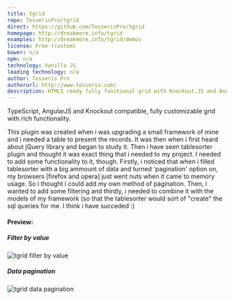 ```yaml
---
title: tgrid
repo: TesserisPro/tgrid
direct: https://github.com/TesserisPro/tgrid
homepage: http://dreakmore.info/tgrid
examples: http://dreakmore.info/tgrid/demos
license: Free (custom)
bower: n/a
npm: n/a
technology: Vanilla JS
leading technology: n/a
author: Tesseris Pro
authorurl: http://www.tesseris.com/
description: HTML5 ready fully functional grid with Knockout.JS and AngularJS support.
---
```


TypeScript, AngularJS and Knockout compatible, fully customizable grid with rich functionality.

This plugin was created when i was upgrading a small framework of mine and i needed a table to present the records. 
It was then when i first heard about jQuery library and began to study it. Then i have seen tablesorter plugin and 
thought it was exact thing that i needed to my project. I needed to add some functionality to it, though. Firstly, 
i noticed that when i filled tablesorter with a big ammount of data and turned 'pagination' option on, my browsers 
[firefox and opera] just went nuts when it came to memory usage. So i thought i could add my own method of pagination. 
Then, i wanted to add some filtering and thirdly, i needed to combine it with the models of my framework 
(so that the tablesorter would sort of "create" the sql queries for me. I think i have succeded :)

#### Preview:

##### Filter by value
![tgrid filter by value](/images/libraries/tgrid/tgrid-filtering-by-value-example.png "tgrid filter by value")

##### Data pagination
![tgrid data pagination](/images/libraries/tgrid/tgrid-pagination-example.png "tgrid data pagination")
